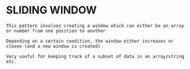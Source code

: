 # SLIDING WINDOW

`This pattern involves creating a
window which can either be an array or
number from one position to another`

`Depending on a certain condition, the
window either increases or closes (and a
new window is created)`

`Very useful for keeping track of a subset of
data in an array/string etc.`
